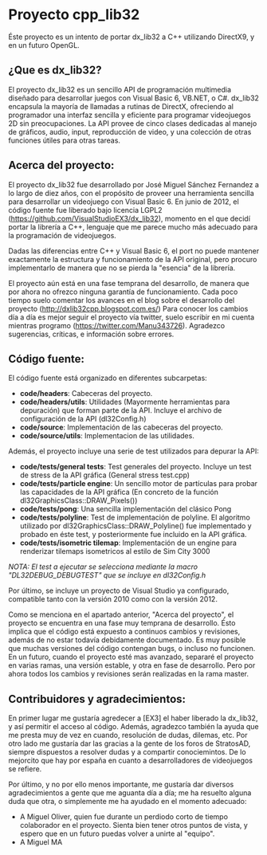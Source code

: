 Proyecto cpp_lib32
==================

Éste proyecto es un intento de portar dx_lib32 a C++ utilizando DirectX9, y en un futuro OpenGL.


¿Que es dx_lib32?
-----------------

El proyecto dx_lib32 es un sencillo API de programación multimedia diseñado para desarrollar juegos con Visual Basic 6, VB.NET, o C#.
dx_lib32 encapsula la mayoría de llamadas a rutinas de DirectX, ofreciendo al programador una interfaz sencilla y eficiente para 
programar videojuegos 2D sin preocupaciones. La API provee de cinco clases dedicadas al manejo de gráficos, audio, input, 
reproducción de video, y una colección de otras funciones útiles para otras tareas.


Acerca del proyecto:
--------------------

El proyecto dx_lib32 fue desarrollado por José Miguel Sánchez Fernandez a lo largo de diez años, con el propósito
de proveer una herramienta sencilla para desarrollar un videojuego con Visual Basic 6. En junio de 2012, el código fuente 
fue liberado bajo licencia LGPL2 (https://github.com/VisualStudioEX3/dx_lib32), momento en el que decidí portar la librería a C++, lenguaje que me parece mucho más adecuado 
para la programación de videojuegos.

Dadas las diferencias entre C++ y Visual Basic 6, el port no puede mantener exactamente la estructura y funcionamiento de la
API original, pero procuro implementarlo de manera que no se pierda la "esencia" de la librería. 

El proyecto aún está en una fase temprana del desarrollo, de manera que por ahora no ofrezco ninguna garantía de funcionamiento.
Cada poco tiempo suelo comentar los avances en el blog sobre el desarrollo del proyecto (http://dxlib32cpp.blogspot.com.es/)
Para conocer los cambios día a día es mejor seguir el proyecto vía twitter, suelo escribir en mi cuenta mientras programo 
(https://twitter.com/Manu343726). Agradezco sugerencias, críticas, e información sobre errores.


Código fuente:
--------------

El código fuente está organizado en diferentes subcarpetas:
 - **code/headers**: Cabeceras del proyecto. 
 - **code/headers/utils**: Utilidades (Mayormente herramientas para depuración) que forman parte de la API. Incluye el archivo de configuración de la API (dl32Config.h)
 - **code/source**: Implementación de las cabeceras del proyecto.
 - **code/source/utils**: Implementacion de las utilidades.
 
Además, el proyecto incluye una serie de test utilizados para depurar la API:
 - **code/tests/general tests**: Test generales del proyecto. Incluye un test de stress de la API gráfica (General stress test.cpp)
 - **code/tests/particle engine**: Un sencillo motor de partículas para probar las capacidades de la API gráfica (En concreto de la función dl32GraphicsClass::DRAW_Pixels())
 - **code/tests/pong**: Una sencilla implementación del clásico Pong
 - **code/tests/polyline**: Test de implementación de polyline. El algoritmo utilizado por dl32GraphicsClass::DRAW_Polyline() fue implementado y probado  en éste test,
   y posteriormente fue incluido en la API gráfica.
 - **code/tests/isometric tilemap**: Implementación de un engine para renderizar tilemaps isometricos al estilo de Sim City 3000

*NOTA: El test a ejecutar se selecciona mediante la macro "DL32DEBUG_DEBUGTEST" que se incluye en dl32Config.h*
 
 
Por último, se incluye un proyecto de Visual Studio ya configurado, compatible tanto con la versión 2010 como con la versión 2012.

Como se menciona en el apartado anterior, "Acerca del proyecto", el proyecto se encuentra en una fase muy temprana de desarrollo. Ésto implica que el código está expuesto
a continuos cambios y revisiones, además de no estar todavía debidamente documentado. Es muy posible que muchas versiones del código contengan bugs, o incluso no funcionen.
En un futuro, cuando el proyecto esté mas avanzado, separaré el proyecto en varias ramas, una versión estable, y otra en fase de desarrollo. Pero por ahora todos los cambios
y revisiones serán realizadas en la rama master. 


Contribuidores y agradecimientos:
---------------------------------

En primer lugar me gustaría agredecer a [EX3] el haber liberado la dx_lib32, y así permitir el acceso al código. Además, agradezco también la ayuda que me 
presta muy de vez en cuando, resolución de dudas, dilemas, etc. 
Por otro lado me gustaría dar las gracias a la gente de los foros de StratosAD, siempre dispuestos a resolver dudas y a compartir conociemintos. De lo mejorcito
que hay por españa en cuanto a desarrolladores de videojuegos se refiere.

Por último, y no por ello menos importante, me gustaría dar diversos agradecimientos a gente que me aguanta día a día; me ha resuelto alguna duda que otra, o simplemente
me ha ayudado en el momento adecuado:
 - A Miguel Oliver, quien fue durante un perdiodo corto de tiempo colaborador en el proyecto. Sienta bien tener otros puntos de vista, y espero que en un futuro puedas
   volver a unirte al "equipo".
 - A Miguel MA   

 
 
 
 
 
 